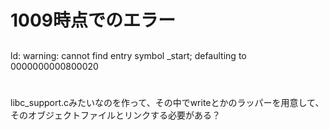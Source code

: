 # 1009時点でのエラー
## 
ld: warning: cannot find entry symbol _start; defaulting to 0000000000800020


# 
libc_support.cみたいなのを作って、その中でwriteとかのラッパーを用意して、そのオブジェクトファイルとリンクする必要がある？